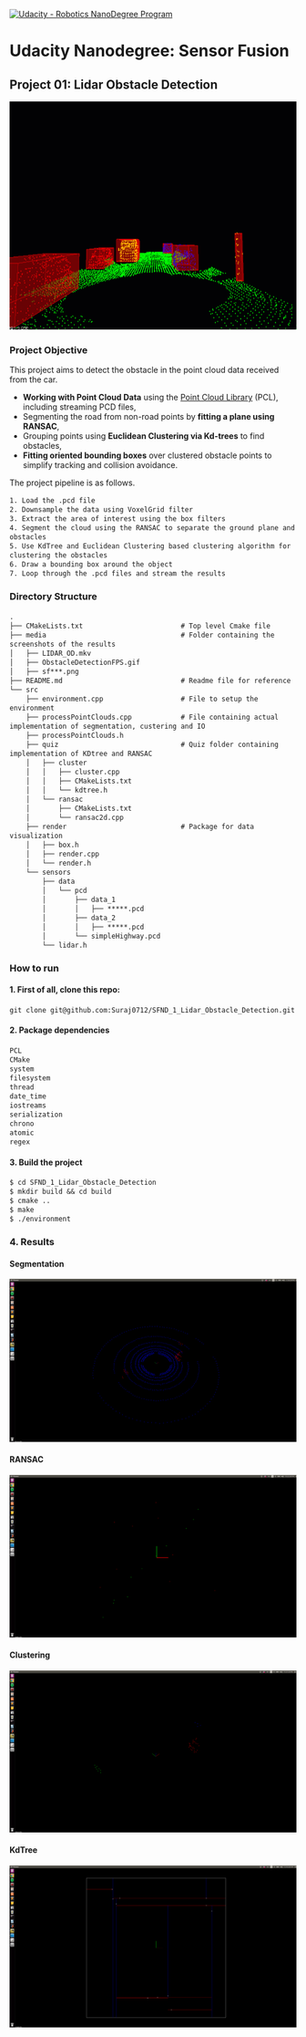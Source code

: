 [![Udacity - Robotics NanoDegree Program](https://s3-us-west-1.amazonaws.com/udacity-robotics/Extra+Images/RoboND_flag.png)](https://www.udacity.com/course/sensor-fusion-engineer-nanodegree--nd313)

# Udacity Nanodegree: Sensor Fusion

## Project 01: Lidar Obstacle Detection

<img src="media/ObstacleDetectionFPS.gif" width="700" height="400" />

### Project Objective

This project aims to detect the obstacle in the point cloud data received from the car.

- **Working with Point Cloud Data** using the [Point Cloud Library](https://pointcloudlibrary.github.io/) (PCL), including streaming PCD files,
- Segmenting the road from non-road points by **fitting a plane using RANSAC**,
- Grouping points using **Euclidean Clustering via Kd-trees** to find obstacles,
- **Fitting oriented bounding boxes** over clustered obstacle points to simplify tracking and collision avoidance.

The project pipeline is as follows.
```
1. Load the .pcd file
2. Downsample the data using VoxelGrid filter
3. Extract the area of interest using the box filters
4. Segment the cloud using the RANSAC to separate the ground plane and obstacles
5. Use KdTree and Euclidean Clustering based clustering algorithm for clustering the obstacles
6. Draw a bounding box around the object
7. Loop through the .pcd files and stream the results

```
### Directory Structure

```
.
├── CMakeLists.txt                        # Top level Cmake file
├── media                                 # Folder containing the screenshots of the results
│   ├── LIDAR_OD.mkv
│   ├── ObstacleDetectionFPS.gif
│   ├── sf***.png
├── README.md                             # Readme file for reference
└── src
    ├── environment.cpp                   # File to setup the environment
    ├── processPointClouds.cpp            # File containing actual implementation of segmentation, custering and IO
    ├── processPointClouds.h
    ├── quiz                              # Quiz folder containing implementation of KDtree and RANSAC
    │   ├── cluster
    │   │   ├── cluster.cpp
    │   │   ├── CMakeLists.txt
    │   │   └── kdtree.h
    │   └── ransac
    │       ├── CMakeLists.txt
    │       └── ransac2d.cpp
    ├── render                            # Package for data visualization
    │   ├── box.h
    │   ├── render.cpp
    │   └── render.h
    └── sensors
        ├── data
        │   └── pcd
        │       ├── data_1
        │       │   ├── *****.pcd
        │       ├── data_2
        │       │   ├── *****.pcd
        │       └── simpleHighway.pcd
        └── lidar.h

```
### How to run

#### 1. First of all, clone this repo:
```
git clone git@github.com:Suraj0712/SFND_1_Lidar_Obstacle_Detection.git
```

#### 2. Package dependencies 
```
PCL
CMake
system
filesystem
thread
date_time
iostreams
serialization
chrono
atomic
regex
```

#### 3. Build the project
```
$ cd SFND_1_Lidar_Obstacle_Detection
$ mkdir build && cd build
$ cmake ..
$ make 
$ ./environment
```
### 4. Results

#### Segmentation 
![alt txt](media/sf6.png)

#### RANSAC 
![alt txt](media/sf7.png)

#### Clustering 
![alt txt](media/sf8.png)

#### KdTree
![alt txt](media/sf9.png)




